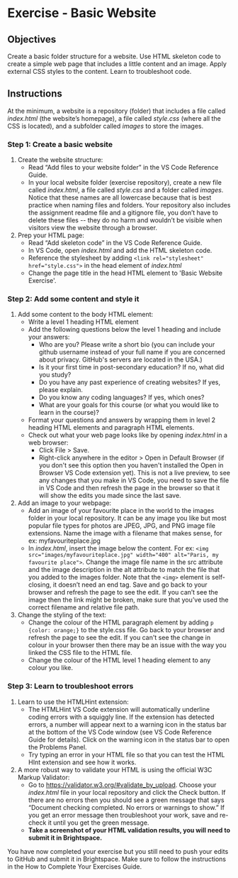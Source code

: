 # Exercise - Basic Website

## Objectives
Create a basic folder structure for a website. Use HTML skeleton code to create a simple web page that includes a little content and an image. Apply external CSS styles to the content. Learn to troubleshoot code.
## Instructions
At the minimum, a website is a repository (folder) that includes a file called *index.html* (the website’s homepage), a file called *style.css* (where all the CSS is located), and a subfolder called *images* to store the images. 
### Step 1: Create a basic website
1. Create the website structure:
    * Read “Add files to your website folder” in the VS Code Reference Guide. 
    * In your local website folder (exercise repository), create a new file called *index.html*, a file called *style.css* and a folder called *images*. Notice that these names are all lowercase because that is best practice when naming files and folders. Your repository also includes the assignment readme file and a gitignore file, you don’t have to delete these files -- they do no harm and wouldn’t be visible when visitors view the website through a browser.
2. Prep your HTML page:
    * Read “Add skeleton code” in the VS Code Reference Guide. 
    * In VS Code, open *index.html* and add the HTML skeleton code. 
    * Reference the stylesheet by adding `<link rel="stylesheet" href="style.css">` in the head element of *index.html*
    * Change the page title in the head HTML element to 'Basic Website Exercise'.

### Step 2: Add some content and style it
1. Add some content to the body HTML element:
    * Write a level 1 heading HTML element
    * Add the following questions below the level 1 heading and include your answers:
        * Who are you? Please write a short bio (you can include your github username instead of your full name if you are concerned about privacy. GitHub's servers are located in the USA.)
        * Is it your first time in post-secondary education? If no, what did you study?
        * Do you have any past experience of creating websites? If yes, please explain.
        * Do you know any coding languages? If yes, which ones?
        * What are your goals for this course (or what you would like to learn in the course)? 
    * Format your questions and answers by wrapping them in level 2 heading HTML elements and paragraph HTML elements. 
    * Check out what your web page looks like by opening *index.html* in a web browser: 
        * Click File > Save.
        * Right-click anywhere in the editor > Open in Default Browser (if you don't see this option then you haven't installed the Open in Browser VS Code extension yet). This is not a live preview, to see any changes that you make in VS Code, you need to save the file in VS Code and then refresh the page in the browser so that it will show the edits you made since the last save. 
2. Add an image to your webpage: 
    * Add an image of your favourite place in the world to the images folder in your local repository. It can be any image you like but most popular file types for photos are JPEG, JPG, and PNG image file extensions. Name the image with a filename that makes sense, for ex: myfavouriteplace.jpg
    * In *index.html*, insert the image below the content. For ex: `<img src="images/myfavouriteplace.jpg" width="400" alt="Paris, my favourite place">`. Change the image file name in the src attribute and the image description in the alt attribute to match the file that you added to the images folder. Note that the `<img>` element is self-closing, it doesn’t need an end tag. Save and go back to your browser and refresh the page to see the edit. If you can’t see the image then the link might be broken, make sure that you’ve used the correct filename and relative file path.
3. Change the styling of the text:
    * Change the colour of the HTML paragraph element by adding `p {color: orange;}` to the style.css file. Go back to your browser and refresh the page to see the edit. If you can't see the change in colour in your browser then there may be an issue with the way you linked the CSS file to the HTML file.
    * Change the colour of the HTML level 1 heading element to any colour you like.

### Step 3: Learn to troubleshoot errors
1. Learn to use the HTMLHint extension:
    * The HTMLHint VS Code extension will automatically underline coding errors with a squiggly line. If the extension has detected errors, a number will appear next to a warning icon in the status bar at the bottom of the VS Code window (see VS Code Reference Guide for details). Click on the warning icon in the status bar to open the Problems Panel. 
    * Try typing an error in your HTML file so that you can test the HTML HInt extension and see how it works.
2. A more robust way to validate your HTML is using the official W3C Markup Validator: 
    * Go to https://validator.w3.org/#validate_by_upload. Choose your *index.html* file in your local repository and click the Check button. If there are no errors then you should see a green message that says “Document checking completed. No errors or warnings to show.” If you get an error message then troubleshoot your work, save and re-check it until you get the green message.
    * **Take a screenshot of your HTML validation results, you will need to submit it in Brightspace.**

You have now completed your exercise but you still need to push your edits to GitHub and submit it in Brightspace. Make sure to follow the instructions in the How to Complete Your Exercises Guide.
